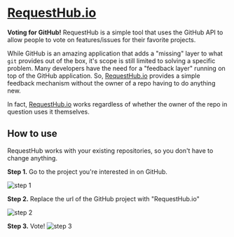 # [RequestHub.io](https://requesthub.io "RequestHub.io url")

**Voting for GitHub!** RequestHub is a simple tool that uses the GitHub API to allow people to vote on features/issues for their favorite projects.

While GitHub is an amazing application that adds a "missing" layer to what `git` provides out of the box, it's scope is still limited to solving a specific problem. Many developers have the need for a "feedback layer" running on top of the GitHub application. So, [RequestHub.io](https://requesthub.io "RequestHub.io url") provides a simple feedback mechanism without the owner of a repo having to do anything new.

In fact, [RequestHub.io](https://requesthub.io "RequestHub.io url") works regardless of whether the owner of the repo in question uses it themselves.

## How to use

RequestHub works with your existing repositories, so you don't have to change anything.

**Step 1.** Go to the project you're interested in on GitHub.

![step 1](https://raw.githubusercontent.com/asimpletune/RequestHub.io/master/public/images/step_1.png)

**Step 2.** Replace the url of the GitHub project with "RequestHub.io"

![step 2](https://raw.githubusercontent.com/asimpletune/RequestHub.io/master/public/images/step_2.png)

**Step 3.** Vote!
![step 3](https://raw.githubusercontent.com/asimpletune/RequestHub.io/master/public/images/step_3.png)
